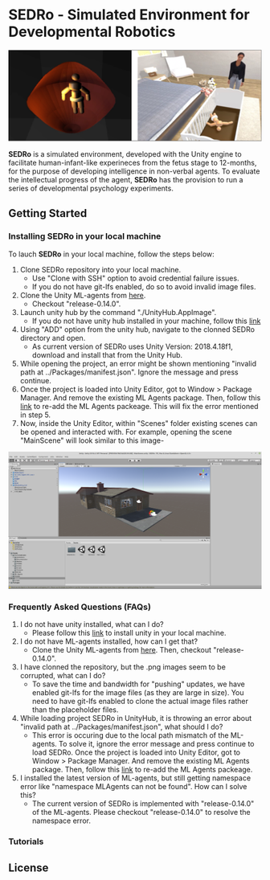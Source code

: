 # SEDRo - Simulated Environment for Developmental Robotics

[![Screenshot](https://github.com/utaresearch/SEDRo/blob/master/Figures/environment.png)](https://github.com/utaresearch/SEDRo/blob/master)

**SEDRo** is a simulated environment, developed with the Unity engine to facilitate human-infant-like experineces from the fetus stage to 12-months, for the purpose of developing intelligence in non-verbal agents. To evaluate the intellectual progress of the agent, **SEDRo** has the provision to run a series of developmental psychology experiments.

## Getting Started

### Installing SEDRo in your local machine

To lauch **SEDRo** in your local machine, follow the steps below:

1. Clone SEDRo repository into your local machine.
    * Use "Clone with SSH" option to avoid credential failure issues.
    * If you do not have git-lfs enabled, do so to avoid invalid image files.
2. Clone the Unity ML-agents from [here](https://github.com/Unity-Technologies/ml-agents/tree/master).
    * Checkout "release-0.14.0".
3. Launch unity hub by the command "./UnityHub.AppImage".
    * If you do not have unity hub installed in your machine, follow this [link](https://docs.unity3d.com/Manual/GettingStartedInstallingHub.html)
4. Using "ADD" option from the unity hub, navigate to the clonned SEDRo directory and open.
    * As current version of SEDRo uses Unity Version: 2018.4.18f1, download and install that from the Unity Hub.
5. While opening the project, an error might be shown mentioning "invalid path at ../Packages/manifest.json". Ignore the message and press continue.
6. Once the project is loaded into Unity Editor, got to Window > Package Manager. And remove the existing ML Agents package. Then, follow this [link](https://github.com/Unity-Technologies/ml-agents/blob/release_2_docs/docs/Installation.md#advanced-local-installation-for-development-1) to re-add the ML Agents packeage. This will fix the error mentioned in step 5.
7. Now, inside the Unity Editor, within "Scenes" folder existing scenes can be opened and interacted with. For example, opening the scene "MainScene" will look similar to this image-

[![Screenshot](https://github.com/utaresearch/SEDRo/blob/master/Figures/preview.png)](https://github.com/utaresearch/SEDRo/blob/master)

### Frequently Asked Questions (FAQs)

1. I do not have unity installed, what can I do?
    * Please follow this [link](https://docs.unity3d.com/Manual/GettingStartedInstallingHub.html) to install unity in your local machine.
2. I do not have ML-agents installed, how can I get that?
    * Clone the Unity ML-agents from [here](https://github.com/Unity-Technologies/ml-agents/tree/master). Then, checkout "release-0.14.0".
3. I have clonned the repository, but the .png images seem to be corrupted, what can I do?
    * To save the time and bandwidth for "pushing" updates, we have enabled git-lfs for the image files (as they are large in size). You need to have git-lfs enabled to clone the actual image files rather than the placeholder files.
4. While loading project SEDRo in UnityHub, it is throwing an error about "invalid path at ../Packages/manifest.json", what should I do?
    * This error is occuring due to the local path mismatch of the ML-agents. To solve it, ignore the error message and press continue to load SEDRo. Once the project is loaded into Unity Editor, got to Window > Package Manager. And remove the existing ML Agents package. Then, follow this [link](https://github.com/Unity-Technologies/ml-agents/blob/release_2_docs/docs/Installation.md#advanced-local-installation-for-development-1) to re-add the ML Agents packeage.
5. I installed the latest version of ML-agents, but still getting namespace error like "namespace MLAgents can not be found". How can I solve this?
    * The current version of SEDRo is implemented with "release-0.14.0" of the ML-agents. Please checkout "release-0.14.0" to resolve the namespace error.

### Tutorials

## License
